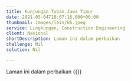 ```yaml
---
title: Kunjungan Tuban Jawa Timur
date: 2021-05-04T18:07:16.000+06:00
thumbnail: images/lain/k6.jpeg
service: Lingkungan, Construction Engineering
client: Nasional
shortDescription: Laman ini dalam perbaikan
challenge: Nil
solution: Nil

---
```

Laman ini dalam perbaikan
{{<youtube u3nrUEIHVow>}}